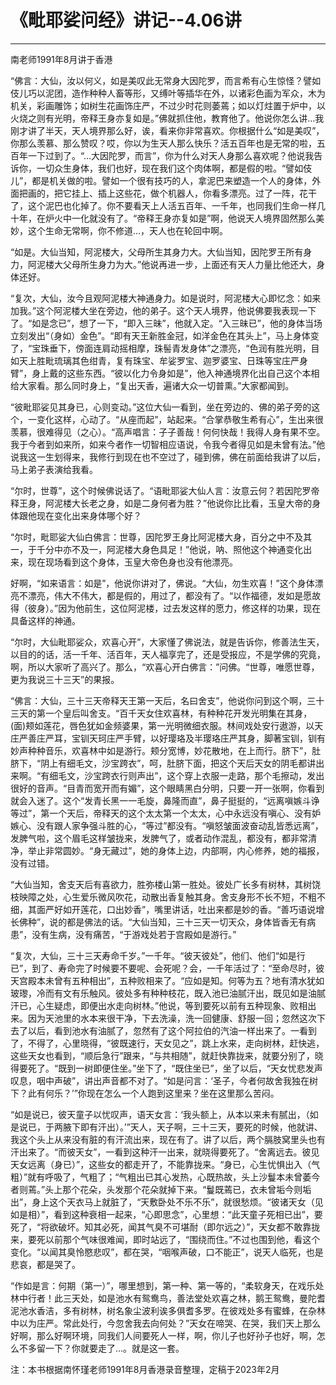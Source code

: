 # 《毗耶娑问经》讲记--4.06讲

------

南老师1991年8月讲于香港

“佛言：大仙，汝以何义，如是美叹此无常身大因陀罗，而言希有心生惊怪？譬如伎儿巧以泥团，造作种种人畜等形，又缚叶等插华在外，以诸彩色画为军众，木为机关，彩画雕饰；如树生花画饰庄严，不过少时花则萎蔫；如以灯炷置于炉中，以火烧之则有光明，帝释王身亦复如是。”佛就抓住他，教育他了。他说你怎么讲…我刚才讲了半天，天人境界那么好，诶，看来你非常喜欢。你根据什么“如是美叹”，你那么羡慕、那么赞叹？哎，你以为生天人那么快乐？活五百年也是无常的啦，五百年一下过到了。“…大因陀罗，而言”，你为什么对天人身那么喜欢呢？他说我告诉你，一切众生身体，我们也好，现在我们这个肉体啊，都是假的啦。“譬如伎儿”，都是机关做的啦。譬如一个很有技巧的人，拿泥巴来塑造一个人的身体，外面把画的，把它挂上、插上这些花，做个机器人，你看多漂亮。过了一阵，花干了，这个泥巴也化掉了。你不要看天上人活五百年、一千年，也同我们生命一样几十年，在炉火中一化就没有了。“帝释王身亦复如是”啊，他说天人境界固然那么美妙，这个生命无常啊，你不修道…，天人也在轮回中啊。

“如是。大仙当知，阿泥楼大，父母所生其身力大。大仙当知，因陀罗王所有身力，阿泥楼大父母所生身力为大。”他说再进一步，上面还有天人力量比他还大，身体还好。

“复次，大仙，汝今且观阿泥楼大神通身力。如是说时，阿泥楼大心即忆念：如来加我。”这个阿泥楼大坐在旁边，他的弟子。这个天人境界，他说佛要我表现一下了。“如是念已”，想了一下，“即入三昧”，他就入定。“入三昧已”，他的身体当场立刻发出“（身如）金色”。“即有天王新胜金冠，如洋金色在其头上”，马上身体变了，“宝珠垂下，傍面连肩动摇相摩，珠髻青发身体”之漂亮，“色润有胜光明，目如天上胜毗琉璃其色绀青，复有珠宝、牟娑罗宝、迦罗婆宝、日珠等宝庄严身臂”，身上戴的这些东西。“彼以化力令身如是”，他入神通境界化出自己这个本相给大家看。那么同时身上，“复出天香，遍诸大众一切普熏。”大家都闻到。

“彼毗耶娑见其身已，心则变动。”这位大仙一看到，坐在旁边的、佛的弟子旁的这个，一变化这样，心动了。“从座而起”，站起来。“合掌恭敬生希有心”，生出来很羡慕，很难得见（之心）。“高声唱言：子子善哉！何何快哉！我得人身有果不空。我于今者到如来所，如来今者作一切智相应语说，令我今者得见如是未曾有法。”他说我这一生划得来，我修行到现在也不空过了，碰到佛，佛在前面给我讲了以后，马上弟子表演给我看。

“尔时，世尊”，这个时候佛说话了。“语毗耶娑大仙人言：汝意云何？若因陀罗帝释王身，阿泥楼大长老之身，如是二身何者为胜？”他说你比比看，玉皇大帝的身体跟他现在变化出来身体哪个好？

“尔时，毗耶娑大仙白佛言：世尊，因陀罗王身比阿泥楼大身，百分之中不及其一，于千分中亦不及一，阿泥楼大身色具足！”他说，呐、照他这个神通变化出来，现在现场看到这个身体，玉皇大帝色身也没有他漂亮。

好啊，“如来语言：如是”，他说你讲对了，佛说。“大仙，勿生欢喜！”这个身体漂亮不漂亮，伟大不伟大，都是假的，用过了，都没有了。“以作福德，发如是愿故得（彼身）。”因为他前生，这位阿泥楼，过去发这样的愿力，修这样的功果，现在具备这样的神通。

“尔时，大仙毗耶娑众，欢喜心开”，大家懂了佛说法，就是告诉你，修善法生天，以目的的话，活一千年、活百年，天人福享完了，还是受报应，不是学佛的究竟，啊，所以大家听了高兴了。那么，“欢喜心开白佛言：”问佛。“世尊，唯愿世尊，更为我说三十三天”的果报。

“佛言：大仙，三十三天帝释天王第一天后，名曰舍支”，他说你问到这个啊，三十三天的第一个皇后叫舍支。“百千天女住欢喜林，有种种花开发光明集在其身，(面)颊如莲花，唇色犹如金频婆果，第一光明微细衣服。林间戏处安行遨游，以天庄严善庄严耳，宝钏天珂庄严手臂，以好璎珞及半璎珞庄严其身，脚著宝钏，钏有妙声种种音乐，欢喜林中如是游行。颊分宽博，妙花散地，在上而行。脐下”，肚脐下，“阴上有细毛文，沙宝跨衣”，呵，肚脐下面，把这个天后天女的阴毛都讲出来啊。“有细毛文，沙宝跨衣行则声出”，这个穿上衣服一走路，那个毛擦动，发出很好的音声。“目青而宽开而有媚”，这个眼睛黑白分明，只要一开一张啊，你看到就会入迷了。这个“发青长黑一一毛旋，鼻隆而直”，鼻子挺挺的，“远离嗔嫉斗诤等过”，第一个天后，帝释天的这个太太第一个太太，心中永远没有嗔心、没有妒嫉心、没有跟人家争强斗胜的心，“等过”都没有。“嗔怒皱面波奋动乱皆悉远离”，发脾气啦，这个眉毛这样皱拢来，发脾气了，或者动作混乱，都没有，都非常清净，举止非常圆妙。“身无藏过”，她的身体上边，内部啊，内心修养，她的福报，没有过错。

“大仙当知，舍支天后有喜欲力，胜弥楼山第一胜处。彼处广长多有树林，其树饶枝映障之处，心生爱乐微风吹花，动散出香复触其身。舍支身形不长不短，不粗不细，其面严好如开莲花，口出妙香”，嘴里讲话，吐出来都是妙的香。“善巧语说增长佛种”，说的都是佛法的话。“大仙当知，三十三天一切天众，身体皆香无有病患”，没有生病，没有痛苦，“于游戏处若于宫殿如是游行。”

“复次，大仙，三十三天寿命千岁。”一千年。“彼天彼处”，他们、他们“如是行已”，到了、寿命完了时候要不要呢、会死呢？会，一千年活过了：“至命尽时，彼天宫殿本未曾有五种相出”，五种败相来了。“应如是知。何等为五？地有清水犹如玻瓈，冷而有文有乐触风。彼处多有种种枝花，既入池已油腻汗出，既见如是油腻汗已，心生疑虑，即便出水走向树林。”他说，等到要死以前有五种现象、败相出来。因为天池里的水本来很干净，下去洗澡，洗一回健康、舒服一回；忽然这次下去了以后，看到池水有油腻了，忽然有了这个阿拉伯的汽油一样出来了。一看到了，不得了，心里晓得，“彼既速行，天女见之”，跳上水来，走向树林，赶快逃，这些天女也看到，“顺后急行”跟来，“与共相随”，就赶快靠拢来，就要分别了，晓得要死了。“既到一树即便住坐。”坐下了，“既住坐已”，坐了以后，“天女忧悲发声叹息，咽中声破”，讲出声音都不对了。“如是问言：‘圣子，今者何故舍我独在树下？此有何乐？’”你现在怎么一个人跑到这里来？坐在这里那么苦闷。

“如是说已，彼天童子以忧叹声，语天女言：‘我头额上，从本以来未有腻出，（如是说已，于两腋下即有汗出）。’”天人，天子啊，三十三天，要死的时候，他就讲、我这个头上从来没有脏的有汗流出来，现在有了。讲了以后，两个膈肢窝里头也有汗出来了。“而彼天女”，一看到这种汗一出来，就晓得要死了。“舍离远去。彼见天女远离（身已）”，这些女的都走开了，不能靠拢来。“身已，心生忧惧出入（气粗）”就有呼吸了，气粗了；“气粗出已其心发热，心既热故，头上沙鬘本未曾萎今者则蔫。”头上那个花朵，头发那个花朵就掉下来。“鬘既蔫已，衣未曾垢今则垢出”，身上这个天衣马上就脏了，“天敷卧处不乐不乐”，就很愁烦。“彼诸天女（见如是相）”，看到这种衰相一起来，“心即思念”，心里想：“此天童子死相已出”，要死了，“将欲破坏。知其必死，闻其气臭不可堪耐（即尔远之）”，天女都不敢靠拢来，要死以前那个气味很难闻，即时站远了，“围绕而住。”不过也围到他，看这个变化。“以闻其臭怜愍悲叹”，都在哭，“咽喉声破，口不能正”，说天人临死，也是悲哀，都是哭了。

“作如是言：何期（第一）”，哪里想到，第一种、第一等的，“柔软身天，在戏乐处林中行者！此三天处，如是池水有鸳鸯鸟，善法堂处欢喜之林，鹅王鸳鸯，曼陀耆泥池水香洁，多有树林，树名象尘波利诶多俱耆多罗。在彼戏处多有蜜蜂，在杂林中以为庄严。常此处行，今忽舍我去向何处？”天女在啼哭、在哭，我们天上那么好啊，那么好啊环境，同我们人间要死人一样，啊，你儿子也好孙子也好，啊，怎么不多留一下？你就要走了…。就是这一套。

注：本书根据南怀瑾老师1991年8月香港录音整理，定稿于2023年2月

